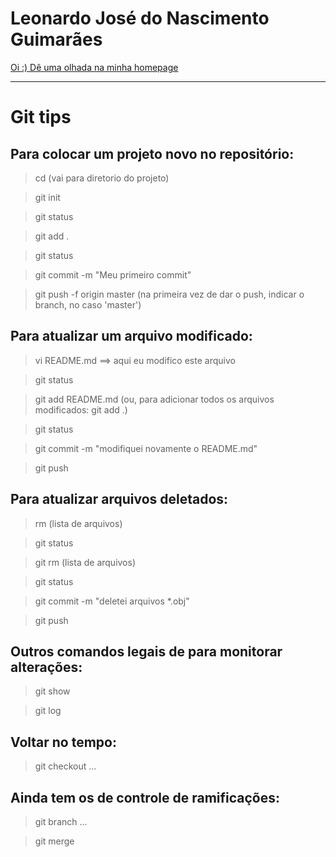 # Leonardo José do Nascimento Guimarães

[Oi :) Dê uma olhada na minha homepage](http://www.lmcg.ufpe.br/~leo/)

---

# Git tips

## Para colocar um projeto novo no repositório:

> cd (vai para diretorio do projeto)  

> git init

> git status

> git add .

> git status

> git commit -m "Meu primeiro commit"

> git push -f origin master (na primeira vez de dar o push, indicar o branch, no caso 'master')

## Para atualizar um arquivo modificado:

> vi README.md ==> aqui eu modifico este arquivo

> git status

> git add README.md (ou, para adicionar todos os arquivos modificados: git add .)

> git status

> git commit -m "modifiquei novamente o README.md"

> git push 

## Para atualizar arquivos deletados:

> rm (lista de arquivos)

> git status

> git rm (lista de arquivos)

> git status

> git commit -m "deletei arquivos *.obj"

> git push 

## Outros comandos legais de para monitorar alterações:

> git show

> git log

## Voltar no tempo:

> git checkout ...

## Ainda tem os de controle de ramificações:

> git branch ...

> git merge

<!---
- 👋 Hi, I’m @leojnguimaraes
- 👀 I’m interested in ...
- 🌱 I’m currently learning ...
- 💞️ I’m looking to collaborate on ...
- 📫 How to reach me ...

leojnguimaraes/leojnguimaraes is a ✨ special ✨ repository because its `README.md` (this file) appears on your GitHub profile.
You can click the Preview link to take a look at your changes.
--->
